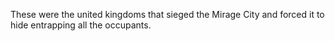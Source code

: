 These were the united kingdoms that sieged the Mirage City and forced it to hide entrapping all the occupants.
